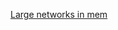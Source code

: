 [Large networks in mem](https://medium.com/tensorflow/fitting-larger-networks-into-memory-583e3c758ff9)
